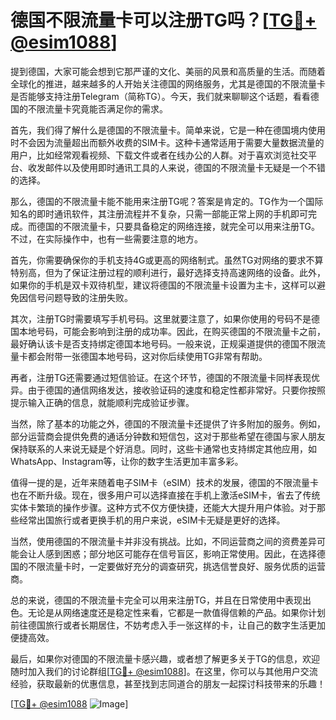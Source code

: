 # 德国不限流量卡可以注册TG吗？[[TG💪+ @esim1088](https://t.me/s/esim1088)]

提到德国，大家可能会想到它那严谨的文化、美丽的风景和高质量的生活。而随着全球化的推进，越来越多的人开始关注德国的网络服务，尤其是德国的不限流量卡是否能够支持注册Telegram（简称TG）。今天，我们就来聊聊这个话题，看看德国的不限流量卡究竟能否满足你的需求。

首先，我们得了解什么是德国的不限流量卡。简单来说，它是一种在德国境内使用时不会因为流量超出而额外收费的SIM卡。这种卡通常适用于需要大量数据流量的用户，比如经常观看视频、下载文件或者在线办公的人群。对于喜欢浏览社交平台、收发邮件以及使用即时通讯工具的人来说，德国的不限流量卡无疑是一个不错的选择。

那么，德国的不限流量卡能不能用来注册TG呢？答案是肯定的。TG作为一个国际知名的即时通讯软件，其注册流程并不复杂，只需一部能正常上网的手机即可完成。而德国的不限流量卡，只要具备稳定的网络连接，就完全可以用来注册TG。不过，在实际操作中，也有一些需要注意的地方。

首先，你需要确保你的手机支持4G或更高的网络制式。虽然TG对网络的要求不算特别高，但为了保证注册过程的顺利进行，最好选择支持高速网络的设备。此外，如果你的手机是双卡双待机型，建议将德国的不限流量卡设置为主卡，这样可以避免因信号问题导致的注册失败。

其次，注册TG时需要填写手机号码。这里就要注意了，如果你使用的号码不是德国本地号码，可能会影响到注册的成功率。因此，在购买德国的不限流量卡之前，最好确认该卡是否支持绑定德国本地号码。一般来说，正规渠道提供的德国不限流量卡都会附带一张德国本地号码，这对你后续使用TG非常有帮助。

再者，注册TG还需要通过短信验证。在这个环节，德国的不限流量卡同样表现优异。由于德国的通信网络发达，接收验证码的速度和稳定性都非常好。只要你按照提示输入正确的信息，就能顺利完成验证步骤。

当然，除了基本的功能之外，德国的不限流量卡还提供了许多附加的服务。例如，部分运营商会提供免费的通话分钟数和短信包，这对于那些希望在德国与家人朋友保持联系的人来说无疑是个好消息。同时，这些卡通常也支持绑定其他应用，如WhatsApp、Instagram等，让你的数字生活更加丰富多彩。

值得一提的是，近年来随着电子SIM卡（eSIM）技术的发展，德国的不限流量卡也在不断升级。现在，很多用户可以选择直接在手机上激活eSIM卡，省去了传统实体卡繁琐的操作步骤。这种方式不仅方便快捷，还能大大提升用户体验。对于那些经常出国旅行或者更换手机的用户来说，eSIM卡无疑是更好的选择。

当然，使用德国的不限流量卡并非没有挑战。比如，不同运营商之间的资费差异可能会让人感到困惑；部分地区可能存在信号盲区，影响正常使用。因此，在选择德国的不限流量卡时，一定要做好充分的调查研究，挑选信誉良好、服务优质的运营商。

总的来说，德国的不限流量卡完全可以用来注册TG，并且在日常使用中表现出色。无论是从网络速度还是稳定性来看，它都是一款值得信赖的产品。如果你计划前往德国旅行或者长期居住，不妨考虑入手一张这样的卡，让自己的数字生活更加便捷高效。

最后，如果你对德国的不限流量卡感兴趣，或者想了解更多关于TG的信息，欢迎随时加入我们的讨论群组[[TG💪+ @esim1088](https://t.me/s/esim1088)]。在这里，你可以与其他用户交流经验，获取最新的优惠信息，甚至找到志同道合的朋友一起探讨科技带来的乐趣！

[[TG💪+ @esim1088](https://t.me/s/esim1088) ![Image](https://i.postimg.cc/4NQfJmqS/Snipaste-2025-05-13-00-14-12.png)]